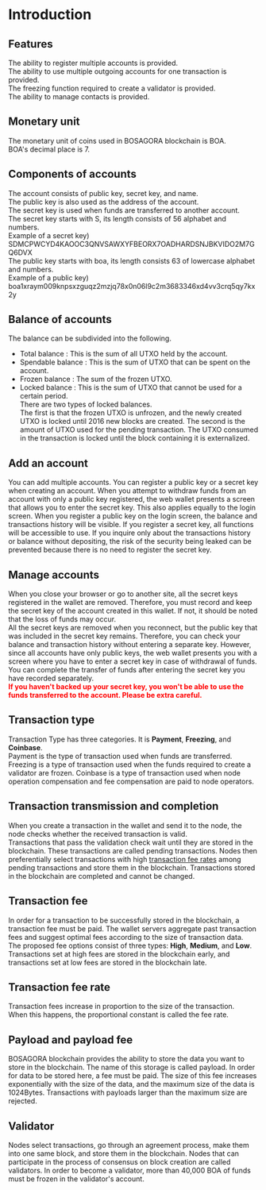 # Introduction

## Features

The ability to register multiple accounts is provided.  
The ability to use multiple outgoing accounts for one transaction is provided.  
The freezing function required to create a validator is provided.  
The ability to manage contacts is provided.  

## Monetary unit

The monetary unit of coins used in BOSAGORA blockchain is BOA.  
BOA's decimal place is 7.

## Components of accounts

The account consists of public key, secret key, and name.  
The public key is also used as the address of the account.  
The secret key is used when funds are transferred to another account.  
The secret key starts with S, its length consists of 56 alphabet and numbers.  
Example of a secret key) SDMCPWCYD4KAOOC3QNVSAWXYFBEORX7OADHARDSNJBKVIDO2M7GQ6DVX  
The public key starts with boa, its length consists 63 of lowercase alphabet and numbers.    
Example of a public key) boa1xraym009knpsxzguqz2mzjq78x0n06l9c2m3683346xd4vv3crq5qy7kx2y  

## Balance of accounts

The balance can be subdivided into the following.  

* Total balance : This is the sum of all UTXO held by the account.  
* Spendable balance : This is the sum of UTXO that can be spent on the account.  
* Frozen balance : The sum of the frozen UTXO.  
* Locked balance : This is the sum of UTXO that cannot be used for a certain period.  
There are two types of locked balances.  
The first is that the frozen UTXO is unfrozen, 
and the newly created UTXO is locked until 2016 new blocks are created. 
The second is the amount of UTXO used for the pending transaction. 
The UTXO consumed in the transaction is locked until the block containing it is externalized.

## Add an account

You can add multiple accounts. 
You can register a public key or a secret key when creating an account. 
When you attempt to withdraw funds from an account with only a public key registered, 
the web wallet presents a screen that allows you to enter the secret key. 
This also applies equally to the login screen. 
When you register a public key on the login screen, 
the balance and transactions history will be visible. 
If you register a secret key, all functions will be accessible to use.
If you inquire only about the transactions history or balance without depositing, 
the risk of the security being leaked can be prevented because there is no need to register the secret key.


## Manage accounts

When you close your browser or go to another site, all the secret keys registered in the wallet are removed.
Therefore, you must record and keep the secret key of the account created in this wallet.
If not, it should be noted that the loss of funds may occur.  
All the secret keys are removed when you reconnect,
but the public key that was included in the secret key remains.
Therefore, you can check your balance and transaction history without entering a separate key.
However, since all accounts have only public keys,
the web wallet presents you with a screen where you have to enter a secret key in case of withdrawal of funds.
You can complete the transfer of funds after entering the secret key you have recorded separately.  
<span style="color:red">**If you haven't backed up your secret key, you won't be able to use the funds transferred to the account. Please be extra careful.**</span>

## Transaction type

Transaction Type has three categories. It is **Payment**, **Freezing**, and **Coinbase**.   
Payment is the type of transaction used when funds are transferred.
Freezing is a type of transaction used when the funds required to create a validator are frozen.
Coinbase is a type of transaction used when node operation compensation and fee compensation are paid to node operators.

## Transaction transmission and completion

When you create a transaction in the wallet and send it to the node, the node checks whether the received transaction is valid.  
Transactions that pass the validation check wait until they are stored in the blockchain.
These transactions are called pending transactions.
Nodes then preferentially select transactions with high 
[transaction fee rates](#transaction-fee-rate) among pending transactions and store them in the blockchain.
Transactions stored in the blockchain are completed and cannot be changed.

## Transaction fee

In order for a transaction to be successfully stored in the blockchain, a transaction fee must be paid.
The wallet servers aggregate past transaction fees and suggest optimal fees according to the size of transaction data.  
The proposed fee options consist of three types: **High**, **Medium**, and **Low**.  
Transactions set at high fees are stored in the blockchain early, and transactions set at low fees are stored in the blockchain late.

## Transaction fee rate

Transaction fees increase in proportion to the size of the transaction.  
When this happens, the proportional constant is called the fee rate.  

## Payload and payload fee

BOSAGORA blockchain provides the ability to store the data you want to store in the blockchain.
The name of this storage is called payload. In order for data to be stored here, a fee must be paid.
The size of this fee increases exponentially with the size of the data, 
and the maximum size of the data is 1024Bytes. 
Transactions with payloads larger than the maximum size are rejected.

## Validator

Nodes select transactions, go through an agreement process, 
make them into one same block, and store them in the blockchain. 
Nodes that can participate in the process of consensus on block creation are called validators. 
In order to become a validator, more than 40,000 BOA of funds must be frozen in the validator's account.
